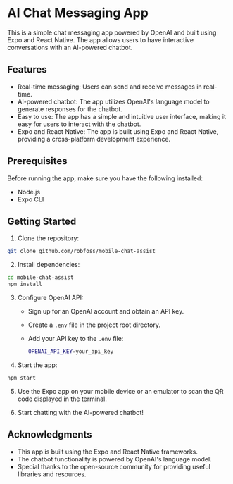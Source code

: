 # AI Chat Messaging App

This is a simple chat messaging app powered by OpenAI and built using Expo and React Native. The app allows users to have interactive conversations with an AI-powered chatbot.

## Features

- Real-time messaging: Users can send and receive messages in real-time.
- AI-powered chatbot: The app utilizes OpenAI's language model to generate responses for the chatbot.
- Easy to use: The app has a simple and intuitive user interface, making it easy for users to interact with the chatbot.
- Expo and React Native: The app is built using Expo and React Native, providing a cross-platform development experience.

## Prerequisites

Before running the app, make sure you have the following installed:

- Node.js
- Expo CLI

## Getting Started

1. Clone the repository:

```bash
git clone github.com/robfoss/mobile-chat-assist
```

2. Install dependencies:

```bash
cd mobile-chat-assist
npm install
```

3. Configure OpenAI API:

   - Sign up for an OpenAI account and obtain an API key.
   - Create a `.env` file in the project root directory.
   - Add your API key to the `.env` file:

     ```bash
     OPENAI_API_KEY=your_api_key
     ```

4. Start the app:

```bash
npm start
```

5. Use the Expo app on your mobile device or an emulator to scan the QR code displayed in the terminal.

6. Start chatting with the AI-powered chatbot!

## Acknowledgments

- This app is built using the Expo and React Native frameworks.
- The chatbot functionality is powered by OpenAI's language model.
- Special thanks to the open-source community for providing useful libraries and resources.
